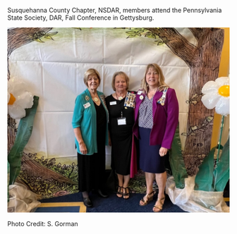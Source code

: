Susquehanna County Chapter, NSDAR, members attend the Pennsylvania State Society, DAR, Fall Conference in Gettysburg.

![Member Activity](/assets/images/Fall_Meeting_2022.jpg)

Photo Credit: S. Gorman
